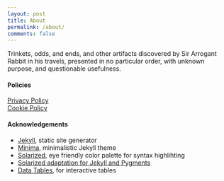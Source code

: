 ```yaml
---
layout: post
title: About
permalink: /about/
comments: false
---
```


Trinkets, odds[,](https://en.wikipedia.org/wiki/Serial_comma) and ends, and other artifacts discovered by Sir Arrogant Rabbit in his travels, presented in no particular order, with unknown purpose[,](https://en.wikipedia.org/wiki/Serial_comma) and questionable usefulness.

#### Policies

<a href="/privacy">Privacy Policy</a><br>
<a href="/cookies">Cookie Policy</a><br>


#### Acknowledgements

- [Jekyll](https://jekyllrb.com), static site generator
- [Minima](https://github.com/jekyll/minima), minimalistic Jekyll theme
- [Solarized](http://ethanschoonover.com/solarized), eye friendly color palette for syntax highlihting
- [Solarized adaptation for Jekyll and Pygments](https://gist.github.com/nicolashery/5765395)
- [Data Tables](https://www.datatables.net), for interactive tables